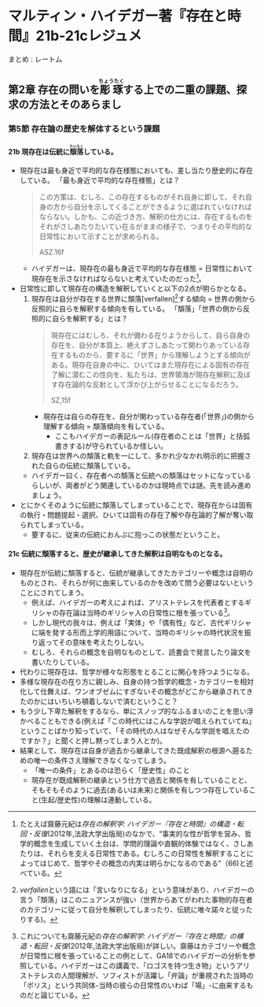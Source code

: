 マルティン・ハイデガー著『存在と時間』21b-21cレジュメ
====

まとめ
:   レートム

第2章 存在の問いを<ruby>彫琢<rt>ちょうたく</rt></ruby>する上での二重の課題、探求の方法とそのあらまし
----

### 第5節 存在論の歴史を解体するという課題

#### 21b 現存在は伝統に<ruby>頽落<rt>たいらく</rt></ruby>している。

* 現存在は最も身近で平均的な存在様態においても、差し当たり歴史的に存在している。
    「最も身近で平均的な存在様態」とは？
    > この方策は、むしろ、この存在するものがそれ自身に即して、それ自身の方から自分を示してくることができるように選ばれていなければならない。しかも、この近づき方、解釈の仕方には、存在するものをそれがさしあたりたいてい在るがままの様子で、つまりその平均的な日常性において示すことが求められる。
    > <footer>ASZ.16f</footer>
    * ハイデガーは、現存在の最も身近で平均的な存在様態 = 日常性において現存在を示さなければならないと考えていたのだった[^1]。
* 日常性に即して現存在の構造を解釈していくと以下の2点が明らかとなる。
  1. 現存在は自分が存在する世界に頽落[verfallen][^2]する傾向 = 世界の側から反照的に自らを解釈する傾向を有している。
    「頽落」「世界の側から反照的に自らを解釈する」とは？
        > 現存在にはむしろ、それが備わる在りようからして、自ら自身の存在を、自分が本質上、絶えずさしあたって関わりあっている存在するものから、要するに「世界」から理解しようとする傾向がある。現存在自身の中に、ひいてはまた現存在による固有の存在了解に潜むこの性向を、私たちは、世界領海が現存在解釈に及ぼす存在論的な反射として浮かび上がらせることになるだろう。
        > <footer>SZ,15f</footer>
       * 現存在は自らの存在を、自分が関わっている存在者(「世界」)の側から理解する傾向 = 頽落傾向を有している。
         * ここもハイデガーの表記ルール(存在者のことは「世界」と括弧書きする)が守られているか怪しい。
  2. 現存在は世界への頽落と軌を一にして、多かれ少なかれ明示的に把握された自らの伝統に頽落している。
    * ハイデガー曰く、存在者への頽落と伝統への頽落はセットになっているらしいが、両者がどう関連しているのかは現時点では謎。先を読み進めましょう。
 * とにかくそのように伝統に頽落してしまっていることで、現存在からは固有の執行・問題提起・選択、ひいては固有の存在了解や存在論的了解が奪い取られてしまっている。
   * 要するに、従来の伝統におんぶに抱っこの状態だということ。
  
#### 21c 伝統に頽落すると、歴史が継承してきた解釈は自明なものとなる。

* 現存在が伝統に頽落すると、伝統が継承してきたカテゴリーや概念は自明のものとされ、それらが何に由来しているのかを改めて問う必要はないということにされてしまう。
  * 例えば、ハイデガーの考えによれば、アリストテレスを代表者とするギリシャの存在論は当時のギリシャ人の日常性に根を張っている[^3]。
  * しかし現代の我々は、例えば「実体」や「偶有性」など、古代ギリシャに端を発する形而上学的用語について、当時のギリシャの時代状況を振り返ってその意味を考えたりしない。
  * むしろ、それらの概念を自明なものとして、読書会で発言したり論文を書いたりしている。
* 代わりに現存在は、哲学が様々な形態をとることに関心を持つようになる。
* 多様な現存在の在り方に親しみ、自身の持つ哲学的概念・カテゴリーを相対化して仕舞えば、ワンオブゼムにすぎないその概念がどこから継承されてきたのかにはいちいち頓着しないで済むということ？
* もう少し下卑た解釈をするなら、単にスノップ的なふるまいのことを思い浮かべることもできる(例えば「この時代にはこんな学説が唱えられていてね」ということばかり知っていて、「その時代の人はなぜそんな学説を唱えたのですか？」と聞くと押し黙ってしまう人とか)。
* 結果として、現存在は自身が過去から継承してきた既成解釈の根源へ遡るための唯一の条件さえ理解できなくなってしまう。
  * 「唯一の条件」とあるのは恐らく「歴史性」のこと
  * 現存在が既成解釈の継承という仕方で過去と関係を有していることと、そもそもそのように過去(あるいは未来)と関係を有しつつ存在していること(生起/歴史性)の理解は連動している。

[^1]:たとえば齋藤元紀は<cite>存在の解釈学: ハイデガー『存在と時間』の構造・転回・反復</cite>(2012年,法政大学出版局)のなかで、<q>事実的な性が哲学を営み、哲学的概念を生成していく土台は、学問的理論や直観的体験ではなく、さしあたりは、それらを支える日常性である。むしろこの日常性を解釈することによってはじめて、哲学やその概念の内実は明らかになるのである</q>（66)と述べている。
[^2]: <dfn>verfallen</dfn>という語には「言いなりになる」という意味があり、ハイデガーの言う「頽落」はこのニュアンスが強い（世界からあてがわれた事物的存在者のカテゴリーに従って自分を解釈してしまったり、伝統に唯々諾々と従ったりする)。
[^3]: これについても齋藤元紀の<cite>存在の解釈学: ハイデガー『存在と時間』の構造・転回・反復</cite>(2012年,法政大学出版局)が詳しい。齋藤はカテゴリーや概念が日常性に根を張っていることの例として、GA18でのハイデガーの分析を参照している。ハイデガーはこの講義で、「ロゴスを持つ生き物」というアリストテレスの人間理解が、ソフィストが活躍し「弁論」が重視された当時の「ポリス」という共同体-当時の彼らの日常性のいわば「場」-に由来するものだと論じている。